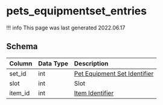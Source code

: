 # pets_equipmentset_entries

!!! info
	This page was last generated 2022.06.17

## Schema

| Column | Data Type | Description |
| :--- | :--- | :--- |
| set_id | int | [Pet Equipment Set Identifier](pets_equipmentset.md) |
| slot | int | Slot |
| item_id | int | [Item Identifier](items.md) |

